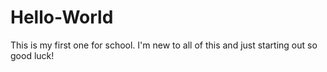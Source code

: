 # Hello-World
This is my first one for school.
I'm new to all of this and just starting out so good luck!
